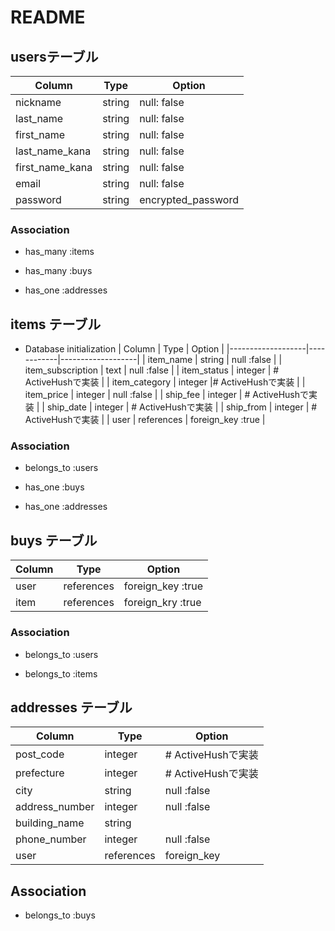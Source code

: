 # README

## usersテーブル


| Column         | Type    | Option
|-----------     |---------|--------------------|
| nickname       | string  | null:   false      |
| last_name      | string  | null:   false      |
| first_name     | string  | null:   false      |
| last_name_kana | string  | null:   false      |
| first_name_kana| string  | null:   false      |
| email          | string  | null:   false      |
| password       | string  | encrypted_password |

### Association


<!-- 一人のuserは一つでも二つでも商品を購入できるため -->
- has_many :items
<!-- 一人のuserは商品を購入した記録が複数あるため -->
- has_many :buys
<!-- 一人のuserに対して住所は一つ。addressesテーブルはuserテーブルがないと成り立たない -->
- has_one  :addresses

<!-- 商品情報を保存するテーブル -->
## items テーブル

* Database initialization
| Column            | Type       | Option            |
|-------------------|------------|-------------------|
| item_name         | string     | null :false       |
| item_subscription | text       | null :false       |
| item_status       | integer    | # ActiveHushで実装 |
| item_category     | integer    |# ActiveHushで実装  |
| item_price        | integer    | null :false       |
| ship_fee          | integer    | # ActiveHushで実装 |
| ship_date         | integer    | # ActiveHushで実装 |
| ship_from         | integer    | # ActiveHushで実装 |
| user              | references | foreign_key :true |

### Association

<!-- has_manyのassociationに対してitemsテーブルはusersテーブルに対して子の関係になる -->
- belongs_to :users
<!-- 一つのitemが持つ購入記録は一つだけ。購入履歴にとっての親 -->
- has_one :buys
<!-- 一つのitemに対して発送先は一つだけ。発送先にとっての親 -->
- has_one :addresses

<!-- 購入記録を保存するテーブル -->
## buys テーブル

| Column   | Type       | Option            |
|----------|------------|-------------------|
| user     | references | foreign_key :true |
| item     | references | foreign_kry :true |

### Association

<!-- usersが存在しなければ、購入履歴は存在しない -->
- belongs_to :users
<!-- itemsが存在しなければ、購入履歴は存在できない -->
- belongs_to :items

<!-- 発送先を保存するテーブル -->
## addresses テーブル

| Column         | Type       | Option            |
|----------------|------------|-------------------|
| post_code      | integer    | # ActiveHushで実装 |
| prefecture     | integer    | # ActiveHushで実装 |
| city           | string     | null :false       |
| address_number | integer    | null :false       |
| building_name  | string     |
| phone_number   | integer    | null :false       |
| user           | references | foreign_key       |   
 
## Association

<!-- 一つの購入記録に対して発送先は一つ。購入記録に対しての子の関係 -->
- belongs_to :buys